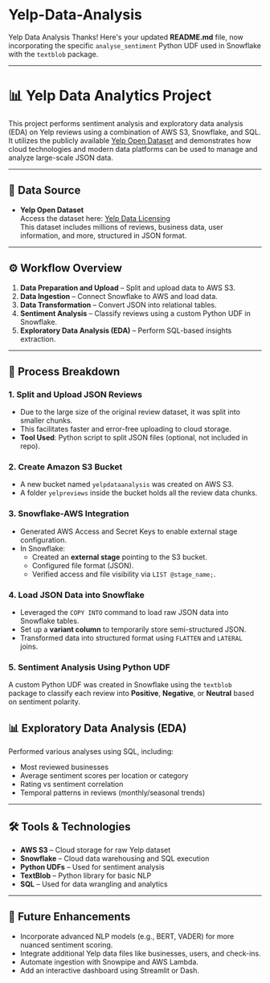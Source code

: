 # Yelp-Data-Analysis
Yelp Data Analysis
Thanks! Here's your updated **README.md** file, now incorporating the specific `analyse_sentiment` Python UDF used in Snowflake with the `textblob` package.

---

# 📊 Yelp Data Analytics Project

This project performs sentiment analysis and exploratory data analysis (EDA) on Yelp reviews using a combination of AWS S3, Snowflake, and SQL. It utilizes the publicly available [Yelp Open Dataset](https://business.yelp.com/data/resources/open-dataset/) and demonstrates how cloud technologies and modern data platforms can be used to manage and analyze large-scale JSON data.

---

## 📁 Data Source

- **Yelp Open Dataset**  
  Access the dataset here: [Yelp Data Licensing](https://business.yelp.com/data/resources/open-dataset/)  
  This dataset includes millions of reviews, business data, user information, and more, structured in JSON format.

---

## ⚙️ Workflow Overview

1. **Data Preparation and Upload** – Split and upload data to AWS S3.
2. **Data Ingestion** – Connect Snowflake to AWS and load data.
3. **Data Transformation** – Convert JSON into relational tables.
4. **Sentiment Analysis** – Classify reviews using a custom Python UDF in Snowflake.
5. **Exploratory Data Analysis (EDA)** – Perform SQL-based insights extraction.

---

## 🔄 Process Breakdown

### 1. Split and Upload JSON Reviews

- Due to the large size of the original review dataset, it was split into smaller chunks.
- This facilitates faster and error-free uploading to cloud storage.
- **Tool Used**: Python script to split JSON files (optional, not included in repo).

### 2. Create Amazon S3 Bucket

- A new bucket named `yelpdataanalysis` was created on AWS S3.
- A folder `yelpreviews` inside the bucket holds all the review data chunks.


### 3. Snowflake-AWS Integration

- Generated AWS Access and Secret Keys to enable external stage configuration.
- In Snowflake:
  - Created an **external stage** pointing to the S3 bucket.
  - Configured file format (JSON).
  - Verified access and file visibility via `LIST @stage_name;`.

### 4. Load JSON Data into Snowflake

- Leveraged the `COPY INTO` command to load raw JSON data into Snowflake tables.
- Set up a **variant column** to temporarily store semi-structured JSON.
- Transformed data into structured format using `FLATTEN` and `LATERAL` joins.

### 5. Sentiment Analysis Using Python UDF

A custom Python UDF was created in Snowflake using the `textblob` package to classify each review into **Positive**, **Negative**, or **Neutral** based on sentiment polarity.



## 📊 Exploratory Data Analysis (EDA)

Performed various analyses using SQL, including:

- Most reviewed businesses
- Average sentiment scores per location or category
- Rating vs sentiment correlation
- Temporal patterns in reviews (monthly/seasonal trends)

---

## 🛠️ Tools & Technologies

- **AWS S3** – Cloud storage for raw Yelp dataset
- **Snowflake** – Cloud data warehousing and SQL execution
- **Python UDFs** – Used for sentiment analysis
- **TextBlob** – Python library for basic NLP
- **SQL** – Used for data wrangling and analytics

---

## 🚀 Future Enhancements

- Incorporate advanced NLP models (e.g., BERT, VADER) for more nuanced sentiment scoring.
- Integrate additional Yelp data files like businesses, users, and check-ins.
- Automate ingestion with Snowpipe and AWS Lambda.
- Add an interactive dashboard using Streamlit or Dash.
